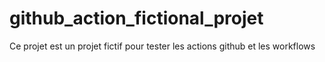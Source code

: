 # github_action_fictional_projet
Ce projet est un projet fictif pour tester les actions github et les workflows
